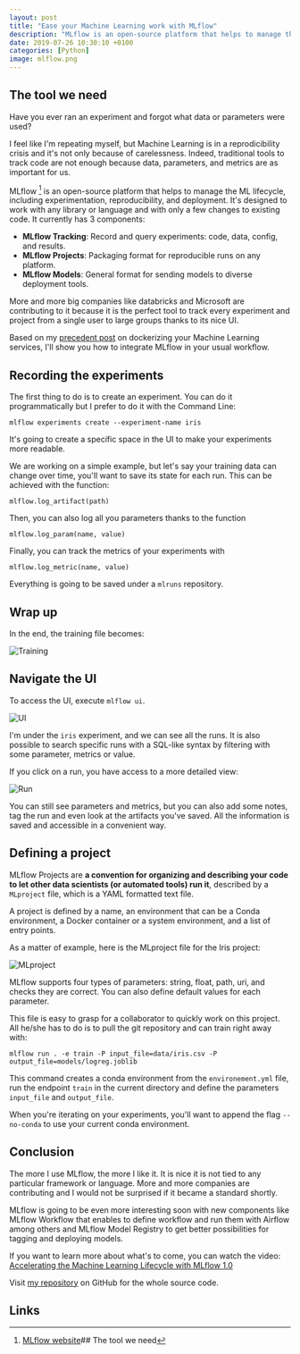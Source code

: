 ```yaml
---
layout: post
title: "Ease your Machine Learning work with MLflow"
description: "MLflow is an open-source platform that helps to manage the ML lifecycle, including experimentation, reproducibility, and deployment. "
date: 2019-07-26 10:30:10 +0100
categories: [Python]
image: mlflow.png
---
```


## The tool we need

Have you ever ran an experiment and forgot what data or parameters were used?

I feel like I'm repeating myself, but Machine Learning is in a reprodicibility crisis and it's not only because of carelessness. Indeed, traditional tools to track code are not enough because data, parameters, and metrics are as important for us.

MLflow [^1] is an open-source platform that helps to manage the ML lifecycle, including experimentation, reproducibility, and deployment. It's designed to work with any library or language and with only a few changes to existing code. It currently has 3 components:

- **MLflow Tracking**: Record and query experiments: code, data, config, and results.
- **MLflow Projects**: Packaging format for reproducible runs on any platform.
- **MLflow Models**: General format for sending models to diverse deployment tools.

More and more big companies like databricks and Microsoft are contributing to it because it is the perfect tool to track every experiment and project from a single user to large groups thanks to its nice UI.

Based on my [precedent post](/python/2018/12/09/share-and-deploy-ml-services.html) on dockerizing your Machine Learning services, I'll show you how to integrate MLflow in your usual workflow.

## Recording the experiments

The first thing to do is to create an experiment. You can do it programmatically but I prefer to do it with the Command Line:

`mlflow experiments create --experiment-name iris `

It's going to create a specific space in the UI to make your experiments more readable.

We are working on a simple example, but let's say your training data can change over time, you'll want to save its state for each run. This can be achieved with the function:

`mlflow.log_artifact(path)`

Then, you can also log all you parameters thanks to the function

`mlflow.log_param(name, value)`

Finally, you can track the metrics of your experiments with

`mlflow.log_metric(name, value)`

Everything is going to be saved under a `mlruns` repository.

## Wrap up

In the end, the training file becomes:

![Training](/blog-images/mlflow-iris/training.svg "Training")

## Navigate the UI

To access the UI, execute `mlflow ui`.

![UI](/blog-images/mlflow-iris/mlflow_ui.png "UI")

I'm under the `iris` experiment, and we can see all the runs. It is also possible to search specific runs with a SQL-like syntax by filtering with some parameter, metrics or value.

If you click on a run, you have access to a more detailed view:

![Run](/blog-images/mlflow-iris/run.png "Run")

You can still see parameters and metrics, but you can also add some notes, tag the run and even look at the artifacts you've saved.
All the information is saved and accessible in a convenient way.

## Defining a project

MLflow Projects are **a convention for organizing and describing your code to let other data scientists (or automated tools) run it**, described by a `MLproject` file, which is a YAML formatted text file.

A project is defined by a name, an environment that can be a Conda environment, a Docker container or a system environment, and a list of entry points.

As a matter of example, here is the MLproject file for the Iris project:

![MLproject](/blog-images/mlflow-iris/mlproject.svg "MLproject")

MLflow supports four types of parameters: string, float, path, uri, and checks they are correct. You can also define default values for each parameter.

This file is easy to grasp for a collaborator to quickly work on this project. All he/she has to do is to pull the git repository and can train right away with:

`mlflow run . -e train -P input_file=data/iris.csv -P output_file=models/logreg.joblib`

This command creates a conda environment from the `environement.yml` file, run the endpoint `train` in the current directory and define the parameters `input_file` and `output_file`.

When you're iterating on your experiments, you'll want to append the flag `--no-conda` to use your current conda environment.

## Conclusion

The more I use MLflow, the more I like it. It is nice it is not tied to any particular framework or language. More and more companies are contributing and I would not be surprised if it became a standard shortly.

MLflow is going to be even more interesting soon with new components like MLflow Workflow that enables to define workflow and run them with Airflow among others and MLflow Model Registry to get better possibilities for tagging and deploying models.

If you want to learn more about what's to come, you can watch the video: [Accelerating the Machine Learning Lifecycle with MLflow 1.0](https://www.mlflow.org)

Visit [my repository](https://github.com/DnzzL/mlflow-iris) on GitHub for the whole source code.

## Links

[^1]: [MLflow website](https://www.mlflow.org)## The tool we need
